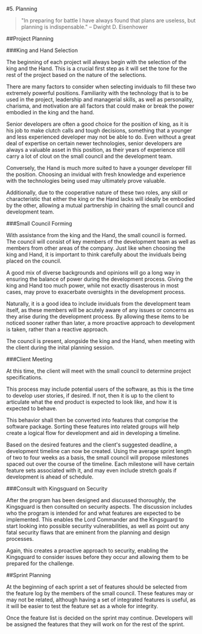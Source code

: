 #5. Planning
>"In preparing for battle I have always found that plans are useless, but planning is indispensable." – Dwight D. Eisenhower

##Project Planning

###King and Hand Selection

The beginning of each project will always begin with the selection of the king and the Hand. This is a crucial first step as it will set the tone for the rest of the project based on the nature of the selections.

There are many factors to consider when selecting inviduals to fill these two extremely powerful positions. Familiarity with the technology that is to be used in the project, leadership and managerial skills, as well as personality, charisma, and motivation are all factors that could make or break the power embodied in the king and the hand.

Senior developers are often a good choice for the position of king, as it is his job to make clutch calls and tough decisions, something that a younger and less experienced developer may not be able to do. Even without a great deal of expertise on certain newer technologies, senior developers are always a valuable asset in this position, as their years of experience still carry a lot of clout on the small council and the development team.

Conversely, the Hand is much more suited to have a younger developer fill the position. Choosing an invidual with fresh knowledge and experience with the technologies being used may ultimately prove valuable.

Additionally, due to the cooperative nature of these two roles, any skill or characteristic that either the king or the Hand lacks will ideally be embodied by the other, allowing a mutual partnership in chairing the small council and development team.

###Small Council Forming

With assistance from the king and the Hand, the small council is formed. The council will consist of key members of the development team as well as members from other areas of the company. Just like when choosing the king and Hand, it is important to think carefully about the inviduals being placed on the council.

A good mix of diverse backgrounds and opinions will go a long way in ensuring the balance of power during the development process. Giving the king and Hand too much power, while not exactly disasterous in most cases, may prove to exacerbate oversights in the development process.

Naturally, it is a good idea to include inviduals from the development team itself, as these members will be acutely aware of any issues or concerns as they arise during the development process. By allowing these items to be noticed sooner rather than later, a more proactive approach to development is taken, rather than a reactive approach.

The council is present, alongside the king and the Hand, when meeting with the client during the inital planning session.

###Client Meeting

At this time, the client will meet with the small council to determine project specifications.

This process may include potential users of the software, as this is the time to develop user stories, if desired. If not, then it is up to the client to articulate what the end product is expected to look like, and how it is expected to behave.

This behavior shall then be converted into features that comprise the software package. Sorting these features into related groups will help create a logical flow for development and aid in developing a timeline.

Based on the desired features and the client's suggested deadline, a development timeline can now be created. Using the average sprint length of two to four weeks as a basis, the small council will propose milestones spaced out over the course of the timeline. Each milestone will have certain feature sets associated with it, and may even include stretch goals if development is ahead of schedule.

###Consult with Kingsguard on Security

After the program has been designed and discussed thoroughly, the Kingsguard is then consulted on security aspects. The discussion includes who the program is intended for and what features are expected to be implemented. This enables the Lord Commander and the Kingsguard to start looking into possible security vulnerabilities, as well as point out any fatal security flaws that are eminent from the planning and design processes.

Again, this creates a proactive approach to security, enabling the Kingsguard to consider issues before they occur and allowing them to be prepared for the challenge.

##Sprint Planning

At the beginning of each sprint a set of features should be selected from the feature log by the members of the small council. These features may or may not be related, although having a set of integrated features is useful, as it will be easier to test the feature set as a whole for integrity.

Once the feature list is decided on the sprint may continue. Developers will be assigned the features that they will work on for the rest of the sprint.